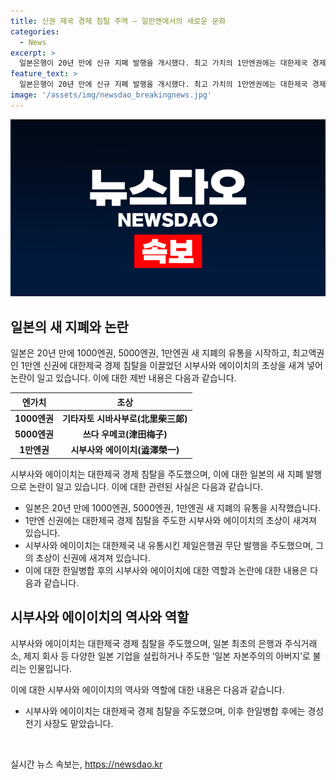 ```yaml
---
title: 신권 제국 경제 침탈 주역 – 일만엔에서의 새로운 문화
categories:
  - News
excerpt: >
  일본은행이 20년 만에 신규 지폐 발행을 개시했다. 최고 가치의 1만엔권에는 대한제국 경제 침략을 주도한 시부사와 에이이치의 초상이 새겨져 논란이 일고 있다. 해당 인물은 대한제국 내에 무단으로 제일은행권을 발행하여 경제 침탈에 기여했으며, 이에 관한 과거의 역사적 사건들을 회상하게 한다는 비판이 제기되고 있다. 지난 2019년 아베 신조 총리가 임기 중에 새로운 도안이 결정됐다. 한일병합 후에는 시부사와 에이이치는 경성전기 사장도 맡아 일본 자본주의의 아버지로 불리는 인물로 인정받고 있다.
feature_text: >
  일본은행이 20년 만에 신규 지폐 발행을 개시했다. 최고 가치의 1만엔권에는 대한제국 경제 침략을 주도한 시부사와 에이이치의 초상이 새겨져 논란이 일고 있다. 해당 인물은 대한제국 내에 무단으로 제일은행권을 발행하여 경제 침탈에 기여했으며, 이에 관한 과거의 역사적 사건들을 회상하게 한다는 비판이 제기되고 있다. 지난 2019년 아베 신조 총리가 임기 중에 새로운 도안이 결정됐다. 한일병합 후에는 시부사와 에이이치는 경성전기 사장도 맡아 일본 자본주의의 아버지로 불리는 인물로 인정받고 있다.
image: '/assets/img/newsdao_breakingnews.jpg'
---
```


<p><img src="/assets/img/newsdao_breakingnews.jpg" alt="pcversion 속보" /></p>

<h2 data-ke-size="size26">일본의 새 지폐와 논란</h2>

<p data-ke-size="size16">일본은 20년 만에 1000엔권, 5000엔권, 1만엔권 새 지폐의 유통을 시작하고, 최고액권인 1만엔 신권에 대한제국 경제 침탈을 이끌었던 시부사와 에이이치의 초상을 새겨 넣어 논란이 일고 있습니다. 이에 대한 제반 내용은 다음과 같습니다.</p>

<table>
<thead>
<tr>
<th>엔가치</th>
<th>초상</th>
</tr>
</thead>
<tbody>
<tr>
<td style="text-align: center; height: 17px;"><b>1000엔권</b></td>
<td style="text-align: center; height: 17px;"><b>기타자토 시바사부로(北里柴三郞)</b></td>
</tr>
<tr>
<td style="text-align: center; height: 17px;"><b>5000엔권</b></td>
<td style="text-align: center; height: 17px;"><b>쓰다 우메코(津田梅子)</b></td>
</tr>
<tr>
<td style="text-align: center; height: 17px;"><b>1만엔권</b></td>
<td style="text-align: center; height: 17px;"><b>시부사와 에이이치(澁澤榮一)</b></td>
</tr>
</tbody>
</table>

<p data-ke-size="size16">시부사와 에이이치는 대한제국 경제 침탈을 주도했으며, 이에 대한 일본의 새 지폐 발행으로 논란이 일고 있습니다. 이에 대한 관련된 사실은 다음과 같습니다.</p>

<ul>
<li>일본은 20년 만에 1000엔권, 5000엔권, 1만엔권 새 지폐의 유통을 시작했습니다.</li>
<li>1만엔 신권에는 대한제국 경제 침탈을 주도한 시부사와 에이이치의 초상이 새겨져 있습니다.</li>
<li>시부사와 에이이치는 대한제국 내 유통시킨 제일은행권 무단 발행을 주도했으며, 그의 초상이 신권에 새겨져 있습니다.</li>
<li>이에 대한 한일병합 후의 시부사와 에이이치에 대한 역할과 논란에 대한 내용은 다음과 같습니다.</li>
</ul>

<h2 data-ke-size="size26">시부사와 에이이치의 역사와 역할</h2>

<p data-ke-size="size16">시부사와 에이이치는 대한제국 경제 침탈을 주도했으며, 일본 최초의 은행과 주식거래소, 제지 회사 등 다양한 일본 기업을 설립하거나 주도한 ‘일본 자본주의의 아버지’로 불리는 인물입니다.</p>

<p data-ke-size="size16">이에 대한 시부사와 에이이치의 역사와 역할에 대한 내용은 다음과 같습니다. </p>

<ul>
<li>시부사와 에이이치는 대한제국 경제 침탈을 주도했으며, 이후 한일병합 후에는 경성전기 사장도 맡았습니다.</li>
</ul>

<p data-ke-size="size16">&nbsp;</p>
실시간 뉴스 속보는, <a href="https://newsdao.kr" rel="dofollow">https://newsdao.kr</a>


